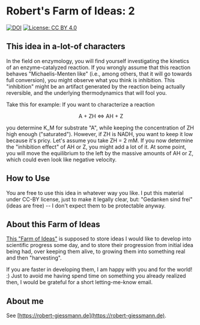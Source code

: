 # Robert's Farm of Ideas: 2

[![DOI](https://zenodo.org/badge/{badge-number-from-zenodo}.svg)](https://zenodo.org/badge/latestdoi/{badge-number-from-zenodo})
[![License: CC BY 4.0](https://img.shields.io/badge/License-CC%20BY%204.0-green.svg)](https://creativecommons.org/licenses/by/4.0/)

## This idea in a-lot-of characters
In the field on enzymology, you will find yourself investigating the kinetics of an enzyme-catalyzed reaction. If you wrongly assume that this reaction behaves "Michaelis-Menten like" (i.e., among others, that it will go towards full conversion), you might observe what you think is inhibition. This "inhibition" might be an artifact generated by the reaction being actually reversible, and the underlying thermodynamics that will fool you.

Take this for example: If you want to characterize a reaction

<p align="center">
  A + ZH <=> AH + Z
</p>

you determine K_M for substrate "A", while keeping the concentration of ZH high enough ("saturated"). However, if ZH is NADH, you want to keep it low because it's pricy. Let's assume you take ZH = 2 mM. If you now determine the "inhibition effect" of AH or Z, you might add a lot of it. At some point, you will move the equilibrium to the left by the massive amounts of AH or Z, which could even look like negative velocity. 

## How to Use
You are free to use this idea in whatever way you like. I put this material under CC-BY license, just to make it legally clear, but: "Gedanken sind frei" (ideas are free) -- I don't expect them to be protectable anyway.

## About this Farm of Ideas
[This "Farm of Ideas"](https://github.com/roberts-farm-of-ideas) is supposed to store ideas I would like to develop into scientific progress some day, and to store their progression from initial idea being had, over keeping them alive, to growing them into something real and then "harvesting". 

If you are faster in developing them, I am happy with you and for the world! :) Just to avoid me having spend time on something you already realized then, I would be grateful for a short letting-me-know email.

## About me
See [https://robert-giessmann.de](https://robert-giessmann.de).
